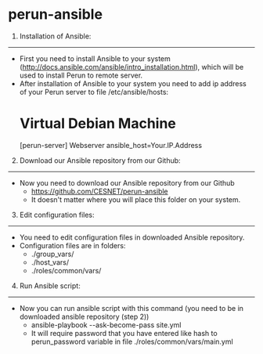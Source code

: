 # perun-ansible

1) Installation of Ansible:
---------------------------
- First you need to install Ansible to your system (http://docs.ansible.com/ansible/intro_installation.html), which will be used to install Perun to remote server.
- After installation of Ansible to your system you need to add ip address of your Perun server to file /etc/ansible/hosts:
    # Virtual Debian Machine
    [perun-server]
    Webserver ansible_host=Your.IP.Address

2) Download our Ansible repository from our Github:
---------------------------------------------------
- Now you need to download our Ansible repository from our Github
  - https://github.com/CESNET/perun-ansible
  - It doesn't matter where you will place this folder on your system.

3) Edit configuration files:
----------------------------
- You need to edit configuration files in downloaded Ansible repository.
- Configuration files are in folders:
  - ./group_vars/
  - ./host_vars/
  - ./roles/common/vars/

4) Run Ansible script:
----------------------
- Now you can run ansible script with this command (you need to be in downloaded ansible repository (step 2))
  - ansible-playbook --ask-become-pass site.yml
  - It will require password that you have entered like hash to perun_password variable in file ./roles/common/vars/main.yml
